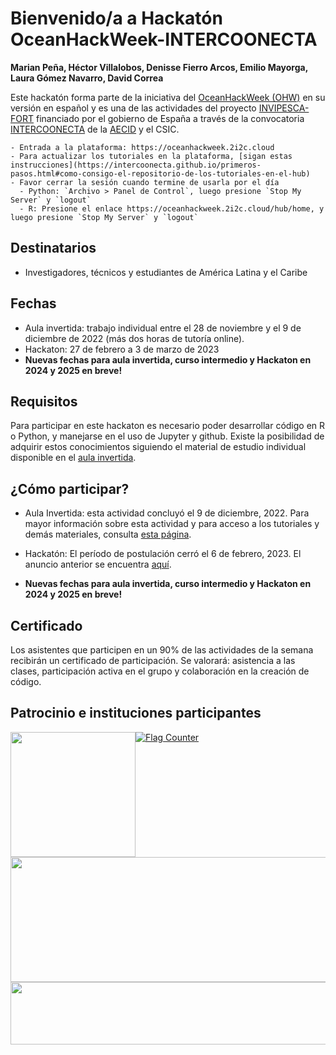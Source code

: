 # Bienvenido/a a Hackatón OceanHackWeek-INTERCOONECTA

**Marian Peña, Héctor Villalobos, Denisse Fierro Arcos, Emilio Mayorga, Laura Gómez Navarro, David Correa** 

Este hackatón forma parte de la iniciativa del [OceanHackWeek (OHW)](https://oceanhackweek.org) en su versión en español y es una de las actividades del proyecto [INVIPESCA-FORT](https://www.ieo.es/es_ES/web/murcia/noticias?p_p_id=ieolistadosestructuramain_WAR_IEOListadoContenidosPorEstructuraportlet&p_p_lifecycle=0&p_p_state=normal&p_p_mode=view&p_p_col_id=column-1&p_p_col_pos=1&p_p_col_count=2&_ieolistadosestructuramain_WAR_IEOListadoContenidosPorEstructuraportlet_journalId=7728697&_ieolistadosestructuramain_WAR_IEOListadoContenidosPorEstructuraportlet_anioFiltro=-1&_ieolistadosestructuramain_WAR_IEOListadoContenidosPorEstructuraportlet_categoryFiltro=-1&_ieolistadosestructuramain_WAR_IEOListadoContenidosPorEstructuraportlet_mode=detail) financiado por el gobierno de España a través de la convocatoria [INTERCOONECTA](https://intercoonecta.aecid.es) de la [AECID](https://aecid.es) y el CSIC.


```{admonition} Instrucciones para el uso de la plataforma JupyterHub
- Entrada a la plataforma: https://oceanhackweek.2i2c.cloud
- Para actualizar los tutoriales en la plataforma, [sigan estas instrucciones](https://intercoonecta.github.io/primeros-pasos.html#como-consigo-el-repositorio-de-los-tutoriales-en-el-hub)
- Favor cerrar la sesión cuando termine de usarla por el día
  - Python: `Archivo > Panel de Control`, luego presione `Stop My Server` y `logout`
  - R: Presione el enlace https://oceanhackweek.2i2c.cloud/hub/home, y luego presione `Stop My Server` y `logout`
```

## Destinatarios

- Investigadores, técnicos y estudiantes de América Latina y el Caribe

## Fechas

- Aula invertida: trabajo individual entre el 28 de noviembre y el 9 de diciembre de 2022 (más dos horas de tutoría online).
- Hackaton: 27 de febrero a 3 de marzo de 2023
- **Nuevas fechas para aula invertida, curso intermedio y Hackaton en 2024 y 2025 en breve!**



## Requisitos

Para participar en este hackaton es necesario poder desarrollar código en R o Python, y manejarse en el uso de Jupyter y github. Existe la posibilidad de adquirir estos conocimientos siguiendo el material de estudio individual disponible en el [aula invertida](aulainvertida). 

## ¿Cómo participar?

- Aula Invertida: esta actividad concluyó el 9 de diciembre, 2022. Para mayor información sobre esta actividad y para acceso a los tutoriales y demás materiales, consulta [esta página](aulainvertida).
- Hackatón: El período de postulación cerró el 6 de febrero, 2023. El anuncio anterior se encuentra [aquí](https://intercoonecta.aecid.es/programaci%C3%B3n-de-actividades/hackaton-en-ciencia-marina-en-espa-ol).

- **Nuevas fechas para aula invertida, curso intermedio y Hackaton en 2024 y 2025 en breve!**

## Certificado

Los asistentes que participen en un 90% de las actividades de la semana recibirán un certificado de participación. Se valorará: asistencia a las clases, participación activa en el grupo y colaboración en la creación de código.

## Patrocinio e instituciones participantes

<p>
<img     style="float: left;" src="https://user-images.githubusercontent.com/1233089/202459284-869a4fa1-3565-4a4d-8514-88d6b973fdce.png" width="200" height="200"> 
<img     style="float: left;" src="https://user-images.githubusercontent.com/1233089/195077108-5636a1c3-4de0-4df5-9118-9e9bb9beb1c9.png" width="600" height="200"> 

<img     style="float: right;" src="https://user-images.githubusercontent.com/1233089/196215480-6d175c9b-2291-4627-832f-56c76e9b5ff5.png" width="800" height="100">
</p>
<a href="https://info.flagcounter.com/2Ay8"><img src="https://s01.flagcounter.com/countxl/2Ay8/bg_DBFDFF/txt_000000/border_CCCCCC/columns_5/maxflags_90/viewers_0/labels_1/pageviews_1/flags_0/percent_0/" alt="Flag Counter" border="0"></a>
